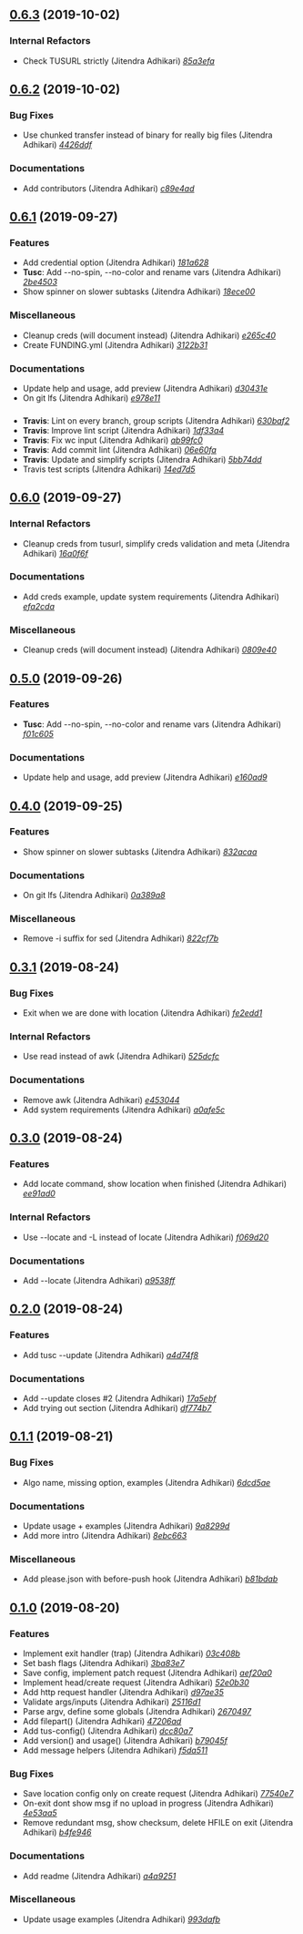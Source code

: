 ## [0.6.3](https://github.com/adhocore/tusc.sh/releases/tag/0.6.3) (2019-10-02)

### Internal Refactors
- Check TUSURL strictly (Jitendra Adhikari) [_85a3efa_](https://github.com/adhocore/tusc.sh/commit/85a3efa)


## [0.6.2](https://github.com/adhocore/tusc.sh/releases/tag/0.6.2) (2019-10-02)

### Bug Fixes
- Use chunked transfer instead of binary for really big files (Jitendra Adhikari) [_4426ddf_](https://github.com/adhocore/tusc.sh/commit/4426ddf)

### Documentations
- Add contributors (Jitendra Adhikari) [_c89e4ad_](https://github.com/adhocore/tusc.sh/commit/c89e4ad)


## [0.6.1](https://github.com/adhocore/tusc.sh/releases/tag/0.6.1) (2019-09-27)

### Features
- Add credential option (Jitendra Adhikari) [_181a628_](https://github.com/adhocore/tusc.sh/commit/181a628)
- **Tusc**: Add --no-spin, --no-color and rename vars (Jitendra Adhikari) [_2be4503_](https://github.com/adhocore/tusc.sh/commit/2be4503)
- Show spinner on slower subtasks (Jitendra Adhikari) [_18ece00_](https://github.com/adhocore/tusc.sh/commit/18ece00)

### Miscellaneous
- Cleanup creds (will document instead) (Jitendra Adhikari) [_e265c40_](https://github.com/adhocore/tusc.sh/commit/e265c40)
- Create FUNDING.yml (Jitendra Adhikari) [_3122b31_](https://github.com/adhocore/tusc.sh/commit/3122b31)

### Documentations
- Update help and usage, add preview (Jitendra Adhikari) [_d30431e_](https://github.com/adhocore/tusc.sh/commit/d30431e)
- On git lfs (Jitendra Adhikari) [_e978e11_](https://github.com/adhocore/tusc.sh/commit/e978e11)

### 
- **Travis**: Lint on every branch, group scripts (Jitendra Adhikari) [_630baf2_](https://github.com/adhocore/tusc.sh/commit/630baf2)
- **Travis**: Improve lint script (Jitendra Adhikari) [_1df33a4_](https://github.com/adhocore/tusc.sh/commit/1df33a4)
- **Travis**: Fix wc input (Jitendra Adhikari) [_ab99fc0_](https://github.com/adhocore/tusc.sh/commit/ab99fc0)
- **Travis**: Add commit lint (Jitendra Adhikari) [_06e60fa_](https://github.com/adhocore/tusc.sh/commit/06e60fa)
- **Travis**: Update and simplify scripts (Jitendra Adhikari) [_5bb74dd_](https://github.com/adhocore/tusc.sh/commit/5bb74dd)
- Travis test scripts (Jitendra Adhikari) [_14ed7d5_](https://github.com/adhocore/tusc.sh/commit/14ed7d5)


## [0.6.0](https://github.com/adhocore/tusc.sh/releases/tag/0.6.0) (2019-09-27)

### Internal Refactors
- Cleanup creds from tusurl, simplify creds validation and meta (Jitendra Adhikari) [_16a0f6f_](https://github.com/adhocore/tusc.sh/commit/16a0f6f)

### Documentations
- Add creds example, update system requirements (Jitendra Adhikari) [_efa2cda_](https://github.com/adhocore/tusc.sh/commit/efa2cda)

### Miscellaneous
- Cleanup creds (will document instead) (Jitendra Adhikari) [_0809e40_](https://github.com/adhocore/tusc.sh/commit/0809e40)


## [0.5.0](https://github.com/adhocore/tusc.sh/releases/tag/0.5.0) (2019-09-26)

### Features
- **Tusc**: Add --no-spin, --no-color and rename vars (Jitendra Adhikari) [_f01c605_](https://github.com/adhocore/tusc.sh/commit/f01c605)

### Documentations
- Update help and usage, add preview (Jitendra Adhikari) [_e160ad9_](https://github.com/adhocore/tusc.sh/commit/e160ad9)


## [0.4.0](https://github.com/adhocore/tusc.sh/releases/tag/0.4.0) (2019-09-25)

### Features
- Show spinner on slower subtasks (Jitendra Adhikari) [_832acaa_](https://github.com/adhocore/tusc.sh/commit/832acaa)

### Documentations
- On git lfs (Jitendra Adhikari) [_0a389a8_](https://github.com/adhocore/tusc.sh/commit/0a389a8)

### Miscellaneous
- Remove -i suffix for sed (Jitendra Adhikari) [_822cf7b_](https://github.com/adhocore/tusc.sh/commit/822cf7b)


## [0.3.1](https://github.com/adhocore/tusc.sh/releases/tag/0.3.1) (2019-08-24)

### Bug Fixes
- Exit when we are done with location (Jitendra Adhikari) [_fe2edd1_](https://github.com/adhocore/tusc.sh/commit/fe2edd1)

### Internal Refactors
- Use read instead of awk (Jitendra Adhikari) [_525dcfc_](https://github.com/adhocore/tusc.sh/commit/525dcfc)

### Documentations
- Remove awk (Jitendra Adhikari) [_e453044_](https://github.com/adhocore/tusc.sh/commit/e453044)
- Add system requirements (Jitendra Adhikari) [_a0afe5c_](https://github.com/adhocore/tusc.sh/commit/a0afe5c)


## [0.3.0](https://github.com/adhocore/tusc.sh/releases/tag/0.3.0) (2019-08-24)

### Features
- Add locate command, show location when finished (Jitendra Adhikari) [_ee91ad0_](https://github.com/adhocore/tusc.sh/commit/ee91ad0)

### Internal Refactors
- Use --locate and -L instead of locate (Jitendra Adhikari) [_f069d20_](https://github.com/adhocore/tusc.sh/commit/f069d20)

### Documentations
- Add --locate (Jitendra Adhikari) [_a9538ff_](https://github.com/adhocore/tusc.sh/commit/a9538ff)


## [0.2.0](https://github.com/adhocore/tusc.sh/releases/tag/0.2.0) (2019-08-24)

### Features
- Add tusc --update (Jitendra Adhikari) [_a4d74f8_](https://github.com/adhocore/tusc.sh/commit/a4d74f8)

### Documentations
- Add --update closes #2 (Jitendra Adhikari) [_17a5ebf_](https://github.com/adhocore/tusc.sh/commit/17a5ebf)
- Add trying out section (Jitendra Adhikari) [_df774b7_](https://github.com/adhocore/tusc.sh/commit/df774b7)


## [0.1.1](https://github.com/adhocore/tusc.sh/releases/tag/0.1.1) (2019-08-21)

### Bug Fixes
- Algo name, missing option, examples (Jitendra Adhikari) [_6dcd5ae_](https://github.com/adhocore/tusc.sh/commit/6dcd5ae)

### Documentations
- Update usage + examples (Jitendra Adhikari) [_9a8299d_](https://github.com/adhocore/tusc.sh/commit/9a8299d)
- Add more intro (Jitendra Adhikari) [_8ebc663_](https://github.com/adhocore/tusc.sh/commit/8ebc663)

### Miscellaneous
- Add please.json with before-push hook (Jitendra Adhikari) [_b81bdab_](https://github.com/adhocore/tusc.sh/commit/b81bdab)


## [0.1.0](https://github.com/adhocore/tusc.sh/releases/tag/0.1.0) (2019-08-20)

### Features
- Implement exit handler (trap) (Jitendra Adhikari) [_03c408b_](https://github.com/adhocore/tusc.sh/commit/03c408b)
- Set bash flags (Jitendra Adhikari) [_3ba83e7_](https://github.com/adhocore/tusc.sh/commit/3ba83e7)
- Save config, implement patch request (Jitendra Adhikari) [_aef20a0_](https://github.com/adhocore/tusc.sh/commit/aef20a0)
- Implement head/create request (Jitendra Adhikari) [_52e0b30_](https://github.com/adhocore/tusc.sh/commit/52e0b30)
- Add http request handler (Jitendra Adhikari) [_d97ae35_](https://github.com/adhocore/tusc.sh/commit/d97ae35)
- Validate args/inputs (Jitendra Adhikari) [_25116d1_](https://github.com/adhocore/tusc.sh/commit/25116d1)
- Parse argv, define some globals (Jitendra Adhikari) [_2670497_](https://github.com/adhocore/tusc.sh/commit/2670497)
- Add filepart() (Jitendra Adhikari) [_47206ad_](https://github.com/adhocore/tusc.sh/commit/47206ad)
- Add tus-config() (Jitendra Adhikari) [_dcc80a7_](https://github.com/adhocore/tusc.sh/commit/dcc80a7)
- Add version() and usage() (Jitendra Adhikari) [_b79045f_](https://github.com/adhocore/tusc.sh/commit/b79045f)
- Add message helpers (Jitendra Adhikari) [_f5da511_](https://github.com/adhocore/tusc.sh/commit/f5da511)

### Bug Fixes
- Save location config only on create request (Jitendra Adhikari) [_77540e7_](https://github.com/adhocore/tusc.sh/commit/77540e7)
- On-exit dont show msg if no upload in progress (Jitendra Adhikari) [_4e53aa5_](https://github.com/adhocore/tusc.sh/commit/4e53aa5)
- Remove redundant msg, show checksum, delete HFILE on exit (Jitendra Adhikari) [_b4fe946_](https://github.com/adhocore/tusc.sh/commit/b4fe946)

### Documentations
- Add readme (Jitendra Adhikari) [_a4a9251_](https://github.com/adhocore/tusc.sh/commit/a4a9251)

### Miscellaneous
- Update usage examples (Jitendra Adhikari) [_993dafb_](https://github.com/adhocore/tusc.sh/commit/993dafb)
